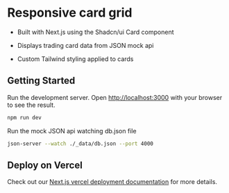 # Responsive card grid

- Built with Next.js using the Shadcn/ui Card component

- Displays trading card data from JSON mock api

- Custom Tailwind styling applied to cards

## Getting Started

Run the development server.
Open [http://localhost:3000](http://localhost:3000) with your browser to see the result.

```bash
npm run dev
```

Run the mock JSON api watching db.json file

```bash
json-server --watch ./_data/db.json --port 4000
```

## Deploy on Vercel

Check out our [Next.js vercel deployment documentation](https://nextjs.org/docs/deployment) for more details.
